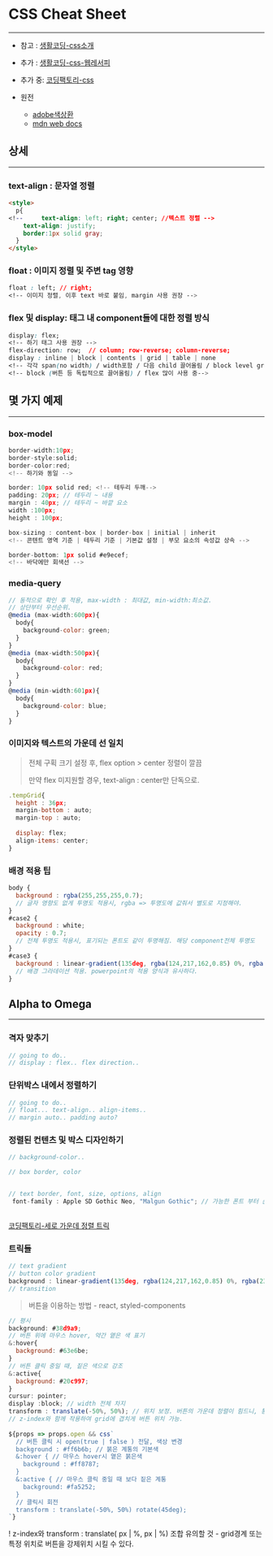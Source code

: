 # CSS Cheat Sheet
---
- 참고 : [생활코딩-css소개](https://opentutorials.org/course/2418/13667)
- 추가 : [생활코딩-css-웹레서피](https://opentutorials.org/module/2398/13570)
- 추가 중: [코딩팩토리-css](https://www.codingfactory.net/12334)

- 원전 
  - [adobe색상환](https://color.adobe.com/ko/create/color-wheel)
  - [mdn web docs](https://developer.mozilla.org/en-US/docs/Web/CSS/)


## 상세
---
### text-align : 문자열 정렬
```html
<style>
  p{
<!--     text-align: left; right; center; //텍스트 정렬 -->
    text-align: justify;
    border:1px solid gray;
  }
</style>

```
### float : 이미지 정렬 및 주변 tag 영향
```css
float : left; // right;
<!-- 이미지 정렬, 이후 text 바로 붙임, margin 사용 권장 -->

```

### flex 및 display: 태그 내 component들에 대한 정렬 방식
```css
display: flex;
<!-- 하기 태그 사용 권장 -->
flex-direction: row;  // column; row-reverse; column-reverse;
display : inline | block | contents | grid | table | none
<!-- 각각 span(no width) / width포함 / 다음 child 끌어올림 / block level grid / table처럼 / 안보임 등-->
<!-- block (버튼 등 독립적으로 끌어올림) / flex 많이 사용 중-->
```




## 몇 가지 예제
--- 
### box-model
```jsx
border-width:10px;
border-style:solid;
border-color:red;
<!-- 하기와 동일 -->

border: 10px solid red; <!-- 테두리 두깨-->
padding: 20px; // 테두리 ~ 내용
margin : 40px; // 테두리 ~ 바깥 요소
width :100px;
height : 100px;

box-sizing : content-box | border-box | initial | inherit
<!-- 콘텐트 영역 기준 | 테두리 기준 | 기본값 설정 | 부모 요소의 속성값 상속 -->

border-bottom: 1px solid #e9ecef; 
<!-- 바닥에만 회색선 -->
```



### media-query
```jsx
// 동적으로 확인 후 적용, max-width : 최대값, min-width:최소값.
// 상단부터 우선순위.
@media (max-width:600px){
  body{
    background-color: green;
  }
}
@media (max-width:500px){
  body{
    background-color: red;
  }
}
@media (min-width:601px){
  body{
    background-color: blue;
  }
}
```

### 이미지와 텍스트의 가운데 선 일치
> 전체 구획 크기 설정 후, flex option > center 정렬이 깔끔
>
> 만약 flex 미지원할 경우, text-align : center만 단독으로.
```jsx
.tempGrid{
  height : 36px;
  margin-bottom : auto;
  margin-top : auto;
  
  display: flex;
  align-items: center;
}
```


### 배경 적용 팁 
```jsx
body {
  background : rgba(255,255,255,0.7);
  // 글자 영향도 없게 투명도 적용시, rgba => 투명도에 값줘서 별도로 지정해야.
}
#case2 {
  background : white;
  opacity : 0.7;
  // 전체 투명도 적용시, 표기되는 폰트도 같이 투명해짐. 해당 component전체 투명도
}
#case3 {
  background : linear-gradient(135deg, rgba(124,217,162,0.85) 0%, rgba(238,244,248,0.97) 50%, rgba(149,191,240,0.94) 100%);
  // 배경 그라데이션 적용. powerpoint의 적용 양식과 유사하다.
}
```

## Alpha to Omega
--- 

### 격자 맞추기
```jsx
// going to do..
// display : flex.. flex direction.. 
```


### 단위박스 내에서 정렬하기
```jsx
// going to do..
// float... text-align.. align-items..
// margin auto.. padding auto?

```

### 정렬된 컨텐츠 및 박스 디자인하기
```jsx
// background-color..

// box border, color


// text border, font, size, options, align
 font-family : Apple SD Gothic Neo, "Malgun Gothic"; // 가능한 폰트 부터 순차 적용
 
```
[코딩팩토리-세로 가운데 정렬 트릭](https://www.codingfactory.net/10835)


### 트릭들
```jsx
// text gradient
// button color gradient
background : linear-gradient(135deg, rgba(124,217,162,0.85) 0%, rgba(238,244,248,0.97)50%, rgba(149,191,240,0.94) 100%  );
// transition
```

> 버튼을 이용하는 방법 - react, styled-components
```jsx
// 평시
background: #38d9a9; 
// 버튼 위에 마우스 hover, 약간 옅은 색 표기
&:hover{ 
  background: #63e6be;
}
// 버튼 클릭 중일 때, 짙은 색으로 강조
&:active{
  background: #20c997;
}
cursur: pointer; 
display :block; // width 전체 차지
transform : translate(-50%, 50%); // 위치 보정. 버튼의 가운데 정렬이 힘드니, 통상 옵션에 translate 이용에 -50%, 50% 위치만큼 강제로 이동시킴. 
// z-index와 함께 작용하여 grid에 겹치게 버튼 위치 가능.
 
${props => props.open && css`
  // 버튼 클릭 시 open(true | false ) 전달, 색상 변경
  background : #ff6b6b; // 붉은 계통의 기본색
  &:hover { // 마우스 hover시 옅은 붉은색
    background : #ff8787;
  }
  &:active { // 마우스 클릭 중일 때 보다 짙은 계통
    background: #fa5252;
  }
  // 클릭시 회전
  transform : translate(-50%, 50%) rotate(45deg); 
`}
```
! z-index와 transform : translate( px | %, px | %) 조합 유의할 것 - grid경계 또는 특정 위치로 버튼을 강제위치 시킬 수 있다. 




